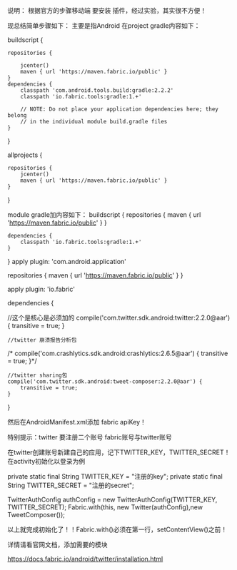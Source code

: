 说明：
根据官方的步骤移动端 要安装 插件，经过实验，其实很不方便！

现总结简单步骤如下：
主要是指Android
在project gradle内容如下：

buildscript {

    repositories {

        jcenter()
        maven { url 'https://maven.fabric.io/public' }
    }
    dependencies {
        classpath 'com.android.tools.build:gradle:2.2.2'
        classpath 'io.fabric.tools:gradle:1.+'

        // NOTE: Do not place your application dependencies here; they belong
        // in the individual module build.gradle files
    }
}

allprojects {

    repositories {
        jcenter()
        maven { url 'https://maven.fabric.io/public' }
    }
}

module gradle加内容如下：
buildscript {
    repositories {
        maven { url 'https://maven.fabric.io/public' }
    }

    dependencies {
        classpath 'io.fabric.tools:gradle:1.+'
    }
}
apply plugin: 'com.android.application'

repositories {
    maven { url 'https://maven.fabric.io/public' }
}

apply plugin: 'io.fabric'

dependencies {

//这个是核心是必须加的
 compile('com.twitter.sdk.android:twitter:2.2.0@aar') {
        transitive = true;
    }
    
    //twitter 崩溃报告分析包
   /* compile('com.crashlytics.sdk.android:crashlytics:2.6.5@aar') {
        transitive = true;
    }*/
    
    //twitter sharing包
    compile('com.twitter.sdk.android:tweet-composer:2.2.0@aar') {
        transitive = true;
    }
    
}

然后在AndroidManifest.xml添加 fabric apiKey！

<meta-data
            android:name="io.fabric.ApiKey"
            android:value="593dceb79933219ca082dc4c269d25e712117a78" />
            
特别提示：twitter 要注册二个账号 fabric账号与twitter账号

在twitter创建账号新建自己的应用，记下TWITTER_KEY，TWITTER_SECRET！
在activity初始化以登录为例

private static final String TWITTER_KEY = "注册的key";
private static final String TWITTER_SECRET = "注册的secret";


TwitterAuthConfig authConfig = new TwitterAuthConfig(TWITTER_KEY, TWITTER_SECRET);
Fabric.with(this, new Twitter(authConfig),new TweetComposer());


以上就完成初始化了！！Fabric.with()必须在第一行，setContentView()之前！

详情请看官网文档，添加需要的模块

https://docs.fabric.io/android/twitter/installation.html


